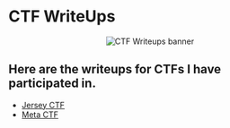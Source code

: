 # CTF WriteUps

<p align="center">
  <img img width=”50" height=”50" src="https://user-images.githubusercontent.com/22628008/160500916-b7fa1250-884e-4f26-b694-aa0648eef0dc.png" alt="CTF Writeups banner">
</p>

<h2 align="left">
Here are the writeups for CTFs I have participated in. 
</h2> 

- [Jersey CTF](https://github.com/angieintech/CTFWriteUps/tree/main/Jersey-CTF)
- [Meta CTF](https://github.com/angieintech/CTFWriteUps/tree/main/Meta%20CTF)

